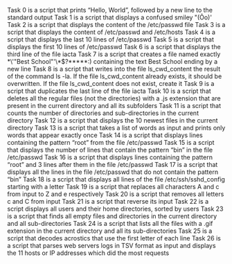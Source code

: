 Task 0 is a script that prints “Hello, World”, followed by a new line to the standard output
Task 1 is a script that displays a confused smiley "(Ôo)'
Task 2 is a script that displays the content of the /etc/passwd file
Task 3 is a script that displays the content of /etc/passwd and /etc/hosts
Task 4 is a script that displays the last 10 lines of /etc/passwd
Task 5 is a script that displays the first 10 lines of /etc/passwd
Task 6 is a script that displays the third line of the file iacta
Task 7 is a script that creates a file named exactly \*\\'"Best School"\'\\*$\?\*\*\*\*\*:) containing the text Best School ending by a new line
Task 8 is a script that writes into the file ls_cwd_content the result of the command ls -la. If the file ls_cwd_content already exists, it should be overwritten. If the file ls_cwd_content does not exist, create it
Task 9 is a script that duplicates the last line of the file iacta
Task 10 is a script that deletes all the regular files (not the directories) with a .js extension that are present in the current directory and all its subfolders
Task 11 is a script that counts the number of directories and sub-directories in the current directory
Task 12 is a script that displays the 10 newest files in the current directory 
Task 13 is a script that takes a list of words as input and prints only words that appear exactly once
Task 14 is a script that displays lines containing the pattern “root” from the file /etc/passwd
Task 15 is a script that displays the number of lines that contain the pattern “bin” in the file /etc/passwd
Task 16 is a script that displays lines containing the pattern “root” and 3 lines after them in the file /etc/passwd
Task 17 is a script that displays all the lines in the file /etc/passwd that do not contain the pattern “bin”
Task 18 is a script that displays all lines of the file /etc/ssh/sshd_config starting with a letter
Task 19 is a script that replaces all characters A and c from input to Z and e respectively
Task 20 is a script that removes all letters c and C from input
Task 21 is a script that reverse its input
Task 22 is a script displays all users and their home directories, sorted by users
Task 23 is a script that finds all empty files and directories in the current directory and all sub-directories
Task 24 is a script that lists all the files with a .gif extension in the current directory and all its sub-directories
Task 25 is a script that decodes acrostics that use the first letter of each line
Task 26 is a script that parses web servers logs in TSV format as input and displays the 11 hosts or IP addresses which did the most requests
